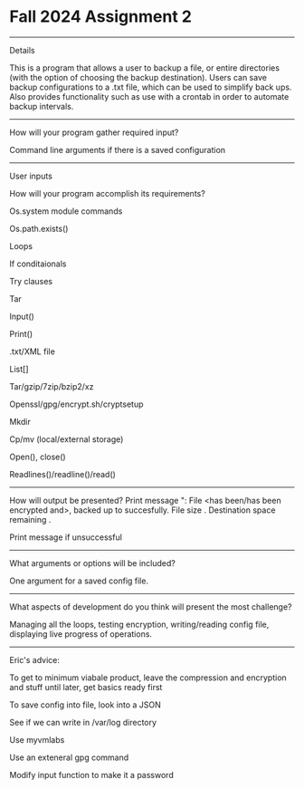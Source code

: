 # Fall 2024 Assignment 2

__________________________
Details

This is a program that allows a user to backup a file, or entire directories (with the option of choosing the backup destination). Users can save backup configurations to a .txt file, which can be used to simplify back ups. 
Also provides functionality such as use with a crontab in order to automate backup intervals. 

__________________________
How will your program gather required input? 

Command line arguments if there is a saved configuration 




--------------------------
User inputs 

How will your program accomplish its requirements? 

Os.system module commands 

Os.path.exists()           

Loops 

If conditaionals 

Try clauses 

Tar 

Input() 

Print() 

.txt/XML file 

List[] 

Tar/gzip/7zip/bzip2/xz 

Openssl/gpg/encrypt.sh/cryptsetup 

Mkdir 

Cp/mv (local/external storage) 

Open(), close() 

Readlines()/readline()/read() 





--------------------------
How will output be presented?
Print message "<Datetime>: File <path> <has been/has been encrypted and>, backed up to <dest path> succesfully. File size <Mb float>. Destination space remaining <Gb in float>. 

Print message if unsuccessful 






--------------------------
What arguments or options will be included?

One argument for a saved config file. 




--------------------------
What aspects of development do you think will present the most challenge?

Managing all the loops, testing encryption, writing/reading config file, displaying live progress of operations. 

 

 

 
--------------------------
Eric's advice: 

To get to minimum viabale product, leave the compression and encryption and stuff until later, get basics ready first 

To save config into file, look into a JSON 

See if we can write in /var/log directory 

Use myvmlabs 

Use an exteneral gpg command 

Modify input function to make it a password  
